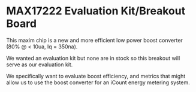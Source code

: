 MAX17222 Evaluation Kit/Breakout Board
======================================

This maxim chip is a new and more efficient low power boost converter 
(80% @ < 10ua, Iq = 350na). 

We wanted an evaluation kit but none are in stock so this breakout will
serve as our evaluation kit.

We specifically want to evaluate boost efficiency, and metrics that might
allow us to use the boost converter for an iCount energy metering system.
